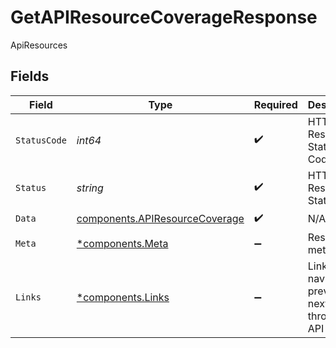 # GetAPIResourceCoverageResponse

ApiResources


## Fields

| Field                                                                            | Type                                                                             | Required                                                                         | Description                                                                      | Example                                                                          |
| -------------------------------------------------------------------------------- | -------------------------------------------------------------------------------- | -------------------------------------------------------------------------------- | -------------------------------------------------------------------------------- | -------------------------------------------------------------------------------- |
| `StatusCode`                                                                     | *int64*                                                                          | :heavy_check_mark:                                                               | HTTP Response Status Code                                                        | 200                                                                              |
| `Status`                                                                         | *string*                                                                         | :heavy_check_mark:                                                               | HTTP Response Status                                                             | OK                                                                               |
| `Data`                                                                           | [components.APIResourceCoverage](../../models/components/apiresourcecoverage.md) | :heavy_check_mark:                                                               | N/A                                                                              |                                                                                  |
| `Meta`                                                                           | [*components.Meta](../../models/components/meta.md)                              | :heavy_minus_sign:                                                               | Response metadata                                                                |                                                                                  |
| `Links`                                                                          | [*components.Links](../../models/components/links.md)                            | :heavy_minus_sign:                                                               | Links to navigate to previous or next pages through the API                      |                                                                                  |